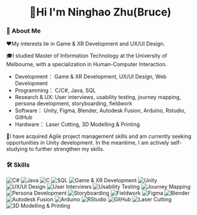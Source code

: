 <h1 align="center">🫰Hi I'm Ninghao Zhu(Bruce)</h1>  

### 🚀 About Me

❤️My interests lie in Game & XR Development and UX/UI Design. 

🎓I studied Master of Information Technology at the University of Melbourne, with a specialization in Human-Computer Interaction.
- Development： Game & XR Development, UX/UI Design, Web Development
- Programming： C/C#, Java, SQL
- Research & UX: User interviews, usability testing, journey mapping, persona development, storyboarding, fieldwork
- Software： Unity, Figma, Blender, Autodesk Fusion, Arduino, Rstudio, GitHub
- Hardware： Laser Cutting, 3D Modelling & Printing

📖I have acquired Agile project management skills and am currently seeking opportunities in Unity development. In the meantime, I am actively self-studying to further strengthen my skills.   
  
### 🛠️ Skills 

![C#](https://img.shields.io/badge/C%23-239120?style=for-the-badge&logo=c-sharp&logoColor=white)
![Java](https://img.shields.io/badge/Java-ED8B00?style=for-the-badge&logo=openjdk&logoColor=white)
![C](https://img.shields.io/badge/C-A8B9CC?style=for-the-badge&logo=c&logoColor=white)
![SQL](https://img.shields.io/badge/SQL-4479A1?style=for-the-badge&logo=database&logoColor=white)
![Game & XR Development](https://img.shields.io/badge/Game_&_XR_Development-9D7AD1?style=for-the-badge&logo=oculus&logoColor=white)
![Unity](https://img.shields.io/badge/Unity-100000?style=for-the-badge&logo=unity&logoColor=white)
![UX/UI Design](https://img.shields.io/badge/UX%2FUI_Design-FF4088?style=for-the-badge&logo=adobe-xd&logoColor=white)
![User Interviews](https://img.shields.io/badge/User_Interviews-009688?style=for-the-badge&logo=google-forms&logoColor=white)
![Usability Testing](https://img.shields.io/badge/Usability_Testing-FF6F00?style=for-the-badge&logo=testing-library&logoColor=white)
![Journey Mapping](https://img.shields.io/badge/Journey_Mapping-8E44AD?style=for-the-badge&logo=mural&logoColor=white)
![Persona Development](https://img.shields.io/badge/Persona_Development-0066CC?style=for-the-badge&logo=persona&logoColor=white)
![Storyboarding](https://img.shields.io/badge/Storyboarding-FF4088?style=for-the-badge&logo=storyblok&logoColor=white)
![Fieldwork](https://img.shields.io/badge/Fieldwork-4CAF50?style=for-the-badge&logo=treehouse&logoColor=white)
![Figma](https://img.shields.io/badge/Figma-F24E1E?style=for-the-badge&logo=figma&logoColor=white)
![Blender](https://img.shields.io/badge/Blender-F5792A?style=for-the-badge&logo=blender&logoColor=white)
![Autodesk Fusion](https://img.shields.io/badge/Autodesk_Fusion-0696D7?style=for-the-badge&logo=autodesk&logoColor=white)
![Arduino](https://img.shields.io/badge/Arduino-00979D?style=for-the-badge&logo=arduino&logoColor=white)
![RStudio](https://img.shields.io/badge/RStudio-75AADB?style=for-the-badge&logo=rstudio&logoColor=white)
![GitHub](https://img.shields.io/badge/GitHub-181717?style=for-the-badge&logo=github&logoColor=white)
![Laser Cutting](https://img.shields.io/badge/Laser_Cutting-555555?style=for-the-badge&logo=laser&logoColor=white)
![3D Modelling & Printing](https://img.shields.io/badge/3D_Modelling_&_Printing-FFB300?style=for-the-badge&logo=prusa&logoColor=black)


<!--
**MayeZero/MayeZero** is a ✨ _special_ ✨ repository because its `README.md` (this file) appears on your GitHub profile.

Here are some ideas to get you started:

- 🔭 I’m currently working on ...
- 🌱 I’m currently learning ...
- 👯 I’m looking to collaborate on ...
- 🤔 I’m looking for help with ...
- 💬 Ask me about ...
- 📫 How to reach me: ...
- 😄 Pronouns: ...
- ⚡ Fun fact: ...
-->
